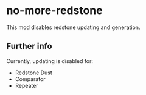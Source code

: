# no-more-redstone

This mod disables redstone updating and generation.

## Further info

Currently, updating is disabled for:
 - Redstone Dust 
 - Comparator
 - Repeater

